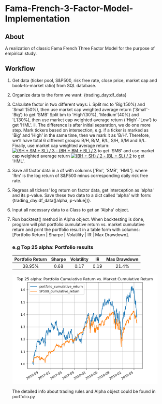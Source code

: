 # Fama-French-3-Factor-Model-Implementation

## About
A realization of classic Fama French Three Factor Model for the purpose of empirical study.

## Workflow
1. Get data (ticker pool, S&P500, risk free rate, close price, market cap and book-to-market ratio) from SQL database.
2. Organize data to the form we want: {trading_day:df_data}
3. Calculate factor in two different ways:
    i. Split mc to 'Big'(50%) and 'Small'(50%), then use market cap weighted average return ('Small'-'Big') to get 'SMB'
    Split bm to 'High'(30%), 'Medium'(40%) and 'L'(30%), then use market cap weighted average return ('High'-'Low') to
    get 'HML'.
    ii. The difference is after initial separation, we do one more step. Mark tickers based on intersection, e.g. if a
    ticker is marked as 'Big' and 'High' in the same time, then we mark it as 'B/H'. Therefore, we'll have total 6
    different groups: B/H, B/M, B/L, S/H, S/M and S/L. 
    Finally, use market cap weighted average return:
    <a href="https://www.codecogs.com/eqnedit.php?latex=(SH&space;&plus;&space;SM&space;&plus;&space;SL)&space;/&space;3&space;-&space;(BH&space;&plus;&space;BM&space;&plus;&space;BL)&space;/&space;3" target="_blank"><img src="https://latex.codecogs.com/gif.latex?(SH&space;&plus;&space;SM&space;&plus;&space;SL)&space;/&space;3&space;-&space;(BH&space;&plus;&space;BM&space;&plus;&space;BL)&space;/&space;3" title="(SH + SM + SL) / 3 - (BH + BM + BL) / 3" /></a>
    to get 'SMB' 
    and use market cap weighted average return
    <a href="https://www.codecogs.com/eqnedit.php?latex=(BH&space;&plus;&space;SH)&space;/&space;2&space;-&space;(BL&space;&plus;&space;SL)&space;/&space;2" target="_blank"><img src="https://latex.codecogs.com/gif.latex?(BH&space;&plus;&space;SH)&space;/&space;2&space;-&space;(BL&space;&plus;&space;SL)&space;/&space;2" title="(BH + SH) / 2 - (BL + SL) / 2" /></a>
    to get 'HML'.
4. Save all factor data in a df with columns ['Rm', 'SMB', 'HML'].
   where 'Rm' is the log return of S&P500 minus corresponding daily risk free rate.
5. Regress all tickers' log return on factor data, get interception as 'alpha' and its p-value. Save these two data to
   a dict called 'alpha' with form: {trading_day:df_data([alpha, p-value])}.
6. Input all necessary data to a Class to get an 'Alpha' object.
7. Run backtest() method in Alpha object. When backtesting is done, program will plot portfolio cumulative return vs.
   market cumulative return and print the portfolio result in a table form with columns:
   [Portfolio Return | Sharpe | Volatility |  IR  | Max Drawdown].

   ### e.g Top 25 alpha: Portfolio results
   
   | Portfolio Return | Sharpe | Volatility |  IR  | Max Drawdown |
   |  :----:  | :----:  | :----:  | :----:  | :----:  |    
   | 38.95% | 0.68 | 0.17 |  0.19  | 21.4% |
    
   ![image](https://github.com/AaronXxx1024/Fama-French-3-Factor-Model-Implementation/blob/master/Top%2025%20alpha.png)
   
   The detailed info about trading rules and Alpha object could be found in portfolio.py
